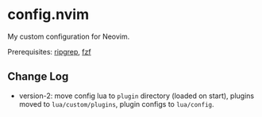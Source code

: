 # config.nvim

My custom configuration for Neovim.

Prerequisites: [ripgrep](https://github.com/BurntSushi/ripgrep), [fzf](https://github.com/junegunn/fzf)

## Change Log
 - version-2: move config lua to `plugin` directory (loaded on start), plugins moved to `lua/custom/plugins`, plugin configs to `lua/config`.
